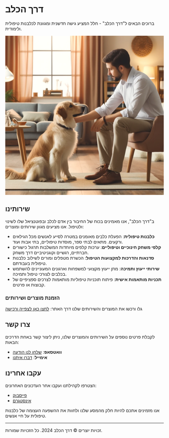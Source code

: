 # דרך הכלב

ברוכים הבאים ל"דרך הכלב" - חלל המציע גישה חדשנית ומגוונת לכלבנות טיפולית ולימודית.

![סדנה טיפולית](logo_2.webp?raw=true "SportTech")

## שירותינו

ב"דרך הכלב", אנו מאמינים בכוח של החיבור בין אדם לכלב ובפוטנציאל שלו לשינוי ולטיפול. אנו מציעים מגוון שירותים ומוצרים:

- **כלבנות טיפולית**: הפעלת כלבים מאומנים במטרה לסייע לאנשים מכל הגילאים ורקעים. מתאים לבתי ספר, מוסדות טיפוליים, בתי אבות ועוד.
- **קלפי משחק חינוכיים וטיפוליים**: ערכות קלפים מיוחדות המשלבות תרגול כישורים חברתיים, רגשיים וקוגניטיביים דרך משחק.
- **סדנאות והדרכות למקצועות הטיפול**: הכשרת מטפלים ומורים לשילוב כלבנות טיפולית בעבודתם.
- **שירותי ייעוץ ותמיכה**: מתן ייעוץ מקצועי למשפחות וארגונים המעוניינים להשתמש בכלבים לצורכי טיפול ותמיכה.
- **תכניות מותאמות אישית**: פיתוח תוכניות טיפוליות מותאמות לצרכים ספציפיים של קבוצות או פרטים.

### הזמנת מוצרים ושירותים

גלו ורכשו את המוצרים והשירותים שלנו דרך האתר: [לחצו כאן לצפייה ורכישה](קישור-לחנות)

## צרו קשר

לקבלת פרטים נוספים על השירותים והמוצרים שלנו, ניתן ליצור קשר באחת הדרכים הבאות:

- **וואטסאפ**: [שלחו לנו הודעה](whatsapp://send?phone=מספר-הטלפון-שלך)
- **אימייל**: [דברו איתנו](mailto:האימייל-שלך)

## עקבו אחרינו

הצטרפו לקהילתנו ועקבו אחר העדכונים האחרונים:

- [פייסבוק](קישור-לפייסבוק)
- [אינסטגרם](קישור-לאינסטגרם)

אנו מזמינים אתכם להיות חלק מהמסע שלנו ולחוות את ההשפעה העצומה של כלבנות טיפולית על חיי אנשים.

---
זכויות יוצרים © דרך הכלב 2024. כל הזכויות שמורות.
